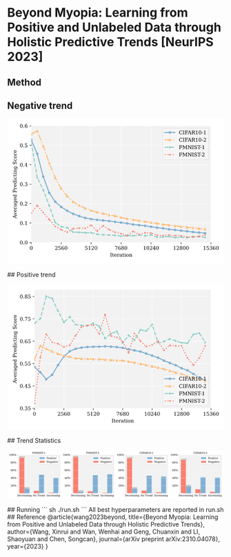# Beyond Myopia: Learning from Positive and Unlabeled Data through Holistic Predictive Trends [NeurIPS 2023]
## Method
## Negative trend
<p align="center">
  <img src="pics/negative_trend_00.png" width="700">
</p>
## Positive trend
<p align="center">
  <img src="pics/positive_trend_00.png" width="700">
</p>
## Trend Statistics
<p align="center">
  <img src="pics/trend_statistic_00.png" width="1200">
</p>
## Running
```
sh ./run.sh
```
All best hyperparameters are reported in run.sh
## Reference
@article{wang2023beyond,
  title={Beyond Myopia: Learning from Positive and Unlabeled Data through Holistic Predictive Trends},
  author={Wang, Xinrui and Wan, Wenhai and Geng, Chuanxin and LI, Shaoyuan and Chen, Songcan},
  journal={arXiv preprint arXiv:2310.04078},
  year={2023}
}

